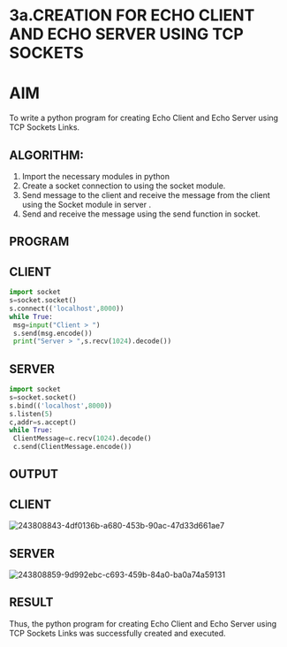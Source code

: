 # 3a.CREATION FOR ECHO CLIENT AND ECHO SERVER USING TCP SOCKETS


# AIM
To write a python program for creating Echo Client and Echo Server using TCP
Sockets Links.
## ALGORITHM:
1. Import the necessary modules in python
2. Create a socket connection to using the socket module.
3. Send message to the client and receive the message from the client using the Socket module in
 server .
4. Send and receive the message using the send function in socket.
## PROGRAM

## CLIENT
```py
import socket
s=socket.socket()
s.connect(('localhost',8000))
while True:
 msg=input("Client > ")
 s.send(msg.encode())
 print("Server > ",s.recv(1024).decode())
```
## SERVER
```py
import socket
s=socket.socket()
s.bind(('localhost',8000))
s.listen(5)
c,addr=s.accept()
while True:
 ClientMessage=c.recv(1024).decode()
 c.send(ClientMessage.encode())
```

## OUTPUT

## CLIENT
![243808843-4df0136b-a680-453b-90ac-47d33d661ae7](https://github.com/Jai-1801/3a.Sockets_Creation_for_Echo_Client_and_Echo_Server/assets/139335300/945eb049-dd59-41ec-beaf-bf89449d403d)

## SERVER
![243808859-9d992ebc-c693-459b-84a0-ba0a74a59131](https://github.com/Jai-1801/3a.Sockets_Creation_for_Echo_Client_and_Echo_Server/assets/139335300/4a2eb9f6-50c1-48fd-ac91-d96264deb03e)

## RESULT
Thus, the python program for creating Echo Client and Echo Server using TCP Sockets Links 
was successfully created and executed.
